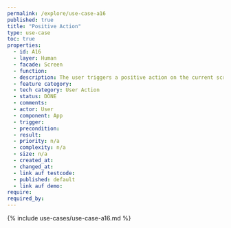 ```yaml
---
permalink: /explore/use-case-a16
published: true
title: "Positive Action"
type: use-case
toc: true
properties:
  - id: A16
  - layer: Human
  - facade: Screen
  - function:
  - description: The user triggers a positive action on the current screen, i.e. a submit or approval . There should be a show/navigation use case before using this use case (to define the screen).
  - feature category:
  - tech category: User Action
  - status: DONE
  - comments:
  - actor: User
  - component: App
  - trigger:
  - precondition:
  - result:
  - priority: n/a
  - complexity: n/a
  - size: n/a
  - created_at:
  - changed_at:
  - link auf testcode:
  - published: default
  - link auf demo:
require:
required_by:
---
```


{% include use-cases/use-case-a16.md %}
